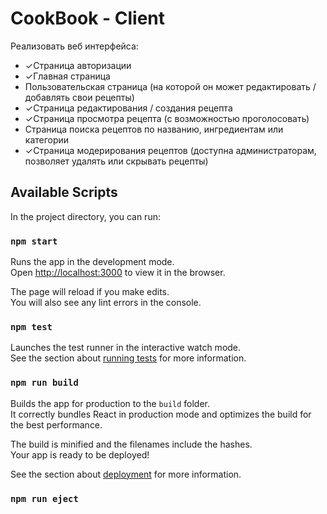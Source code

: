 # CookBook - Client
Реализовать веб интерфейса:
* ✓Страница авторизации
* ✓Главная страница
* Пользовательская страница (на которой он может редактировать / добавлять свои рецепты)
* ✓Страница редактирования / создания рецепта
* ✓Страница просмотра рецепта (с возможностью проголосовать)
* Страница поиска рецептов по названию, ингредиентам или категории
* ✓Страница модерирования рецептов (доступна администраторам, позволяет удалять или скрывать рецепты)

## Available Scripts

In the project directory, you can run:

### `npm start`

Runs the app in the development mode.<br>
Open [http://localhost:3000](http://localhost:3000) to view it in the browser.

The page will reload if you make edits.<br>
You will also see any lint errors in the console.

### `npm test`

Launches the test runner in the interactive watch mode.<br>
See the section about [running tests](https://facebook.github.io/create-react-app/docs/running-tests) for more information.

### `npm run build`

Builds the app for production to the `build` folder.<br>
It correctly bundles React in production mode and optimizes the build for the best performance.

The build is minified and the filenames include the hashes.<br>
Your app is ready to be deployed!

See the section about [deployment](https://facebook.github.io/create-react-app/docs/deployment) for more information.

### `npm run eject`

